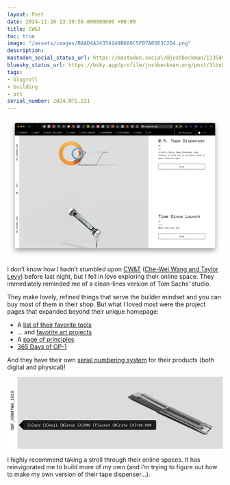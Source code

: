 ```yaml
---
layout: Post
date: 2024-11-26 13:39:58.000000000 +00:00
title: CW&T
toc: true
image: "/assets/images/BAAD4A24354149B686C5F07A05E3C2D4.png"
description:
mastodon_social_status_url: https://mastodon.social/@joshbeckman/113549750190433982
bluesky_status_url: https://bsky.app/profile/joshbeckman.org/post/3lbub27fyhf2n
tags:
- blogroll
- building
- art
serial_number: 2024.NTS.221
---
```

![CW&T homepage](/assets/images/BAAD4A24354149B686C5F07A05E3C2D4.png)

I don’t know how I hadn’t stumbled upon [CW&T](https://cwandt.com) \([Che\-Wei Wang and Taylor Levy](https://cwandt.com/pages/about)\) before last night, but I fell in love exploring their online space\. They immediately reminded me of a clean\-lines version of Tom Sachs’ studio\. 

They make lovely, refined things that serve the builder mindset and you can buy most of them in their shop\. But what I loved most were the project pages that expanded beyond their unique homepage:
- A [list of their favorite tools](https://theones.cwandt.com)
- \.\.\. and [favorite art projects](https://untitled.cwandt.com)
- A [page of principles](https://cwandt.com/pages/principles)
- [365 Days of OP\-1](https://365op1.cwandt.com/)

And they have their own [serial numbering system](https://www.joshbeckman.org/blog/personal-serial-numbers) for their products \(both digital and physical\)\!

![image of their serial numbers](/assets/images/6B77F822FB7D4A619A23F93B32BA4806.png)

I highly recommend taking a stroll through their online spaces\. It has reinvigorated me to build more of my own \(and I’m trying to figure out how to make my own version of their tape dispenser\.\.\.\)\.


